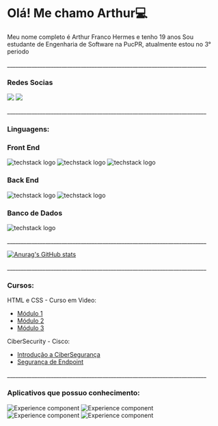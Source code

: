 # Olá! Me chamo Arthur💻

Meu nome completo é Arthur Franco Hermes e tenho 19 anos
Sou estudante de Engenharia de Software na PucPR, atualmente estou no 3° periodo

<p>_________________________________________________________________________</p>

<h3>Redes Socias</h3>

[<img src="https://img.shields.io/badge/linkedin-%230077B5.svg?&style=for-the-badge&logo=linkedin&logoColor=white" />](https://www.linkedin.com/in/USERNAME/) [<img src = "https://img.shields.io/badge/instagram-%23E4405F.svg?&style=for-the-badge&logo=instagram&logoColor=white">](https://www.instagram.com/arthur.fhermes/)
<p>_________________________________________________________________________</p>

<h3>Linguagens:</h3>

<h3>Front End</h3>

![techstack logo](https://readme-components.vercel.app/api?component=logo&logo=Html5) ![techstack logo](https://readme-components.vercel.app/api?component=logo&logo=Css3) ![techstack logo](https://readme-components.vercel.app/api?component=logo&logo=JavaScript) 



<h3>Back End</h3>

![techstack logo](https://readme-components.vercel.app/api?component=logo&logo=Java) ![techstack logo](https://readme-components.vercel.app/api?component=logo&logo=Php)



<h3>Banco de Dados</h3>

 ![techstack logo](https://readme-components.vercel.app/api?component=logo&logo=MySql)
 
<p>_________________________________________________________________________</p>

[![Anurag's GitHub stats](https://github-readme-stats.vercel.app/api?username=ArthurHermes)](https://github.com/anuraghazra/github-readme-stats)

<p>_________________________________________________________________________</p>

<h3>Cursos:</h3>

HTML e CSS - Curso em Video:
<ul>
 <li><a href="https://github.com/ArthurHermes/Certificados/blob/main/Arthur-Hermes-Curso-HTML5-e-CSS3-modulo-1-de-5-40-HORAS-Certificado-Curso-em-Video.pdf" target="blank">Módulo 1</a></li>
 <li><a href="https://github.com/ArthurHermes/Certificados/blob/main/Arthur-Hermes-Curso-HTML5-e-CSS3-modulo-2-de-5-40-HORAS-Certificado-Curso-em-Video.pdf" target="blank">Módulo 2</a></li>
 <li><a href="https://github.com/ArthurHermes/Certificados/blob/main/Arthur-Hermes-Curso-HTML5-e-CSS3-modulo-3-de-5-40-HORAS-Certificado-Curso-em-Video.pdf" target="blank">Módulo 3</a></li>
</ul>

CiberSecurity - Cisco:
<ul>
 <li><a href = "https://github.com/ArthurHermes/Certificados/blob/main/Introduction_to_Cybersecurity_Certified.pdf">Introdução a CiberSegurança</a></li>
 <li><a href = "https://github.com/ArthurHermes/Certificados/blob/main/Endpoint_Security_Certified.pdf">Segurança de Endpoint</a></li>
</ul>
<p>_________________________________________________________________________</p>

<h3>Aplicativos que possuo conhecimento:</h3>

![Experience component](https://readme-components.vercel.app/api?component=experience&company=Trello)
![Experience component](https://readme-components.vercel.app/api?component=experience&company=Mural)
![Experience component](https://readme-components.vercel.app/api?component=experience&company=Bizagi)
![Experience component](https://readme-components.vercel.app/api?component=experience&company=Astah)
